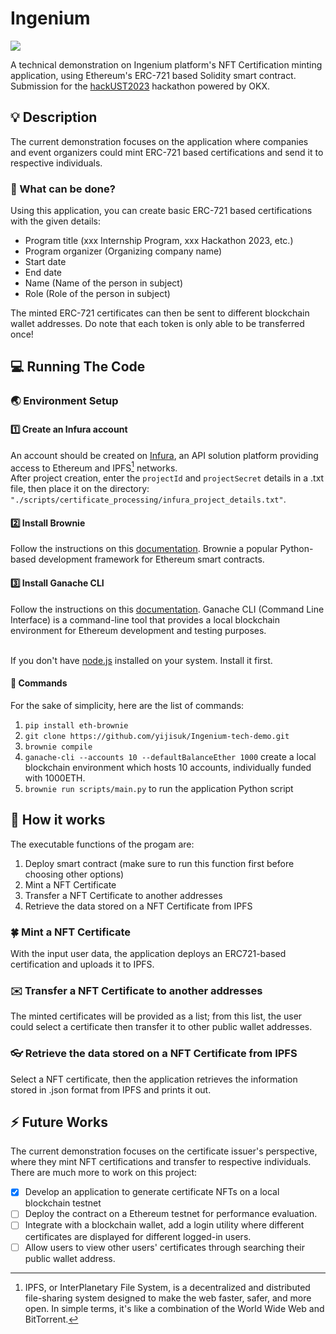 # Ingenium
<img src="https://user-images.githubusercontent.com/63234184/230444864-207764ac-ad80-42db-94da-6121c34f0117.png">

A technical demonstration on Ingenium platform's NFT Certification minting application, using Ethereum's ERC-721 based Solidity smart contract.
<br>Submission for the [hackUST2023](https://hackust.agorize.com/en/challenges/hackust-2023) hackathon powered by OKX.

## 💡 Description
The current demonstration focuses on the application where companies and event organizers could mint ERC-721 based certifications and send it to respective individuals.

### 🤔 What can be done?
Using this application, you can create basic ERC-721 based certifications with the given details:
* Program title (xxx Internship Program, xxx Hackathon 2023, etc.)
* Program organizer (Organizing company name)
* Start date
* End date
* Name (Name of the person in subject)
* Role (Role of the person in subject)

The minted ERC-721 certificates can then be sent to different blockchain wallet addresses. Do note that each token is only able to be transferred once!

## 💻 Running The Code
### 🌏 Environment Setup
#### 1️⃣ Create an Infura account
An account should be created on [Infura](https://www.infura.io/), an API solution platform providing access to Ethereum and IPFS[^1] networks.
<br>After project creation, enter the ```projectId``` and ```projectSecret``` details in a .txt file, then place it on the directory: ```"./scripts/certificate_processing/infura_project_details.txt"```.

#### 2️⃣ Install Brownie
Follow the instructions on this [documentation](https://eth-brownie.readthedocs.io/en/stable/install.html). Brownie a popular Python-based development framework for Ethereum smart contracts.

#### 3️⃣ Install Ganache CLI
Follow the instructions on this [documentation](https://www.npmjs.com/package/ganache-cli). Ganache CLI (Command Line Interface) is a command-line tool that provides a local blockchain environment for Ethereum development and testing purposes.

<br>If you don't have [node.js](https://nodejs.org/en) installed on your system. Install it first.

#### 🤖 Commands
For the sake of simplicity, here are the list of commands:
1. ```pip install eth-brownie```
2. ```git clone https://github.com/yijisuk/Ingenium-tech-demo.git```
3. ```brownie compile```
4. ```ganache-cli --accounts 10 --defaultBalanceEther 1000``` create a local blockchain environment which hosts 10 accounts, individually funded with 1000ETH.
5. ```brownie run scripts/main.py``` to run the application Python script

## 📖 How it works
The executable functions of the progam are:
1. Deploy smart contract (make sure to run this function first before choosing other options)
2. Mint a NFT Certificate
3. Transfer a NFT Certificate to another addresses
4. Retrieve the data stored on a NFT Certificate from IPFS

### 🍀 Mint a NFT Certificate
With the input user data, the application deploys an ERC721-based certification and uploads it to IPFS.

### ✉️ Transfer a NFT Certificate to another addresses
The minted certificates will be provided as a list; from this list, the user could select a certificate then transfer it to other public wallet addresses.

### 👓 Retrieve the data stored on a NFT Certificate from IPFS
Select a NFT certificate, then the application retrieves the information stored in .json format from IPFS and prints it out.

## ⚡️ Future Works
The current demonstration focuses on the certificate issuer's perspective, where they mint NFT certifications and transfer to respective individuals. There are much more to work on this project:
- [x] Develop an application to generate certificate NFTs on a local blockchain testnet
- [ ] Deploy the contract on a Ethereum testnet for performance evaluation.
- [ ] Integrate with a blockchain wallet, add a login utility where different certificates are displayed for different logged-in users.
- [ ] Allow users to view other users' certificates through searching their public wallet address.

[^1]: IPFS, or InterPlanetary File System, is a decentralized and distributed file-sharing system designed to make the web faster, safer, and more open. In simple terms, it's like a combination of the World Wide Web and BitTorrent.
